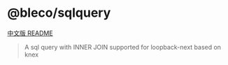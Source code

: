 # @bleco/sqlquery

[中文版 README](README-CN.md)

> A sql query with INNER JOIN supported for loopback-next based on knex
